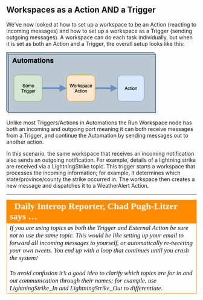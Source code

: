 ## Workspaces as a Action AND a Trigger ##

We've now looked at how to set up a workspace to be an Action (reacting to incoming messages) and how to set up a workspace as a Trigger (sending outgoing messages). A workspace can do each task individually, but when it is set as both an Action and a Trigger, the overall setup looks like this:

![](./Images/Img4.013.WorkspaceTriggerAction.png)

Unlike most Triggers/Actions in Automations the Run Workspace node has both an incoming and outgoing port meaning it can both receive messages from a Trigger, and continue the Automation by sending messages out to another action.

In this scenario, the same workspace that receives an incoming notification also sends an outgoing notification. For example, details of a lightning strike are received via a LightningStrike topic. This trigger starts a workspace that processes the incoming information; for example, it determines which state/province/county the strike occurred in. The workspace then creates a new message and dispatches it to a WeatherAlert Action.


---

<table style="border-spacing: 0px">
<tr>
<td style="vertical-align:middle;background-color:darkorange;border: 2px solid darkorange">
<i class="fa fa-quote-left fa-lg fa-pull-left fa-fw" style="color:white;padding-right: 12px;vertical-align:text-top"></i>
<span style="color:white;font-size:x-large;font-weight: bold;font-family:serif">Daily Interop Reporter, Chad Pugh-Litzer says …</span>
</td>
</tr>

<tr>
<td style="border: 1px solid darkorange">
<span style="font-family:serif; font-style:italic; font-size:larger">
If you are using topics as both the Trigger and External Action be sure not to use the same topic. This would be like setting up your email to forward all incoming messages to yourself, or automatically re-tweeting your own tweets. You end up with a loop that continues until you crash the system!
<br><br>To avoid confusion it’s a good idea to clarify which topics are for in and out communication through their names; for example, use LightningStrike_In and LightningStrike_Out to differentiate.
</span>
</td>
</tr>
</table>
